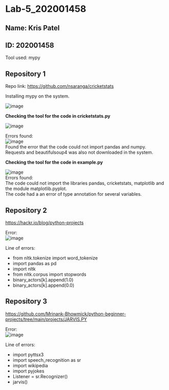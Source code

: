 # Lab-5_202001458

## Name: Kris Patel <br>
## ID: 202001458

Tool used: mypy

## Repository 1
Repo link: https://github.com/nsaranga/cricketstats

Installing mypy on the system.

![image](https://user-images.githubusercontent.com/75674055/227476734-f2b051d7-df24-487d-989e-3cc1c5f22659.png)

**Checking the tool for the code in cricketstats.py**

![image](https://user-images.githubusercontent.com/75674055/227476860-5c34a3c1-90c6-4395-9aff-d6415d807a68.png)<br>

Errors found:<br>
![image](https://user-images.githubusercontent.com/75674055/227479272-73a64668-42a9-4b1a-9352-f2f218dc1358.png)<br>
Found the error that the code could not import pandas and numpy. Requests and beautifulsoup4 was also not downloaded in the system.

**Checking the tool for the code in example.py<br>**

![image](https://user-images.githubusercontent.com/75674055/227481852-a1f1f8bd-1075-4849-a49d-86a9b5f93e6f.png)<br>
Errors found:<br>
The code could not import the libraries pandas, cricketstats, matplotlib and the module matplotlib.pyplot.<br>
The code had a an error of type annotation for several variables.<br>

## Repository 2
https://hackr.io/blog/python-projects<br>

Error:<br>
![image](https://user-images.githubusercontent.com/75674055/227493338-cbf4942c-221c-409d-a968-5e39b50c82e6.png)<br>

Line of errors:
- from nltk.tokenize import word_tokenize
- import pandas as pd
- import nltk
- from nltk.corpus import stopwords
- binary_actors[k].append(1.0)
- binary_actors[k].append(0.0)

## Repository 3
https://github.com/Mrinank-Bhowmick/python-beginner-projects/tree/main/projects/JARVIS.PY

Error:<br>
![image](https://user-images.githubusercontent.com/75674055/227493815-b84c09ea-83b2-4e4e-a317-5f9d5f844b89.png)

Line of errors:
- import pyttsx3
- import speech_recognition as sr
- import wikipedia
- import pyjokes
- Listener = sr.Recognizer()
- jarvis()
